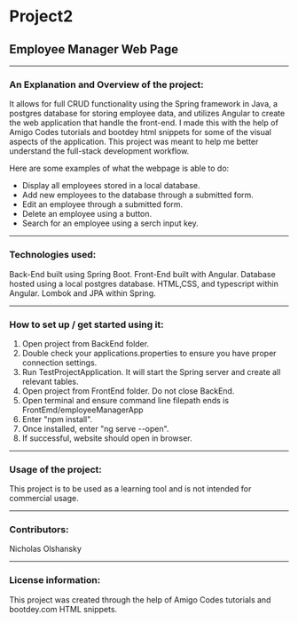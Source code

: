 # Project2
## Employee Manager Web Page

***
### An Explanation and Overview of the project:

It allows for full CRUD functionality using the Spring framework in Java, a postgres database for storing employee data, and utilizes Angular to create the web application that handle the front-end. 
I made this with the help of Amigo Codes tutorials and bootdey html snippets for some of the visual aspects of the application. 
This project was meant to help me better understand the full-stack development workflow.

Here are some examples of what the webpage is able to do:
* Display all employees stored in a local database.
* Add new employees to the database through a submitted form.
* Edit an employee through a submitted form.
* Delete an employee using a button.
* Search for an employee using a serch input key.


***
### Technologies used:

Back-End built using Spring Boot.
Front-End built with Angular.
Database hosted using a local postgres database.
HTML,CSS, and typescript within Angular.
Lombok and JPA within Spring.

***
### How to set up / get started using it:

1. Open project from BackEnd folder.
2. Double check your applications.properties to ensure you have proper connection settings.
3. Run TestProjectApplication. It will start the Spring server and create all relevant tables.
4. Open project from FrontEnd folder. Do not close BackEnd.
7. Open terminal and ensure command line filepath ends is FrontEmd/employeeManagerApp
8. Enter "npm install".
9. Once installed, enter "ng serve --open".
10. If successful, website should open in browser.

***
### Usage of the project:

This project is to be used as a learning tool and is not intended for commercial usage.

***
### Contributors: 

Nicholas Olshansky

***
### License information:

This project was created through the help of Amigo Codes tutorials and bootdey.com HTML snippets.
